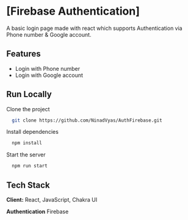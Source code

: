 
# [Firebase Authentication]

A basic login page made with react which supports Authentication via Phone number & Google account.


## Features

- Login with Phone number
- Login with Google account



## Run Locally

Clone the project

```bash
  git clone https://github.com/NinadVyas/AuthFirebase.git
```

Install dependencies

```bash
  npm install
```

Start the server

```bash
  npm run start
```


## Tech Stack

**Client:** React, JavaScript, Chakra UI

**Authentication** Firebase


